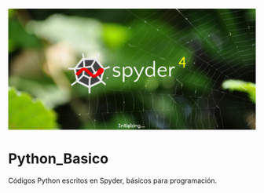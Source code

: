 ![Image text](https://github.com/Oswaldoivann/Python_Basico/blob/main/spyder.png)

# Python_Basico
Códigos Python escritos en Spyder, básicos para programación. 
